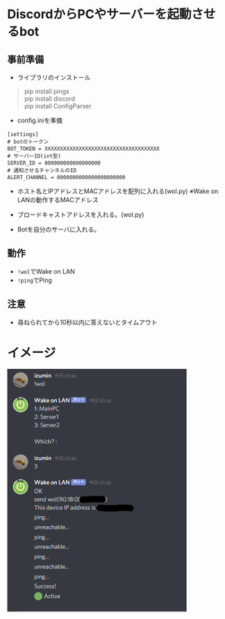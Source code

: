 # DiscordからPCやサーバーを起動させるbot

## 事前準備
- ライブラリのインストール
>pip install pings  
>pip install discord  
>pip install ConfigParser

- config.iniを準備
```
[settings]
# botのトークン
BOT_TOKEN = XXXXXXXXXXXXXXXXXXXXXXXXXXXXXXXXXXXXX
# サーバーID(int型)
SERVER_ID = 000000000000000000
# 通知させるチャンネルのID
ALERT_CHANNEL = 0000000000000000000000
```
- ホスト名とIPアドレスとMACアドレスを配列に入れる(wol.py)
※Wake on LANの動作するMACアドレス

- ブロードキャストアドレスを入れる。(wol.py)

- Botを自分のサーバに入れる。

## 動作
- `!wol`でWake on LAN
- `!ping`でPing

## 注意
- 尋ねられてから10秒以内に答えないとタイムアウト

# イメージ
![image](image.png)

